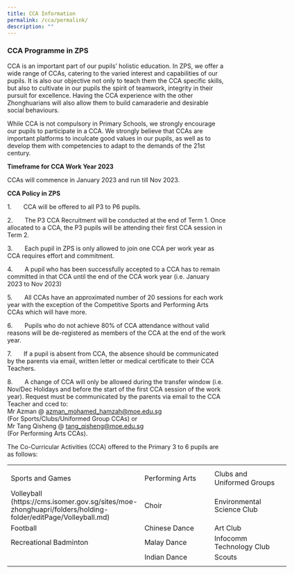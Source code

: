```yaml
---
title: CCA Information
permalink: /cca/permalink/
description: ""
---
```

### **CCA Programme in ZPS**
CCA is an important part of our pupils’ holistic education. In ZPS, we offer a wide range of CCAs, catering to the varied interest and capabilities of our pupils. It is also our objective not only to teach them the CCA specific skills, but also to cultivate in our pupils the spirit of teamwork, integrity in their pursuit for excellence. Having the CCA experience with the other Zhonghuarians will also allow them to build camaraderie and desirable social behaviours.

While CCA is not compulsory in Primary Schools, we strongly encourage our pupils to participate in a CCA. We strongly believe that CCAs are important platforms to inculcate good values in our pupils, as well as to develop them with competencies to adapt to the demands of the 21st century.

**Timeframe for CCA Work Year 2023**

CCAs will commence in January 2023 and run till Nov 2023.

**CCA Policy in ZPS**

1.&nbsp;&nbsp;&nbsp;&nbsp;&nbsp;&nbsp; CCA will be offered to all P3 to P6 pupils.

2.&nbsp;&nbsp;&nbsp;&nbsp;&nbsp;&nbsp; The P3 CCA Recruitment will be conducted at the end of Term 1. Once allocated to a CCA, the P3 pupils will be attending their first CCA session in Term 2.

3.&nbsp;&nbsp;&nbsp;&nbsp;&nbsp;&nbsp; Each pupil in ZPS is only allowed to join one CCA per work year as CCA requires effort and commitment.

4.&nbsp;&nbsp;&nbsp;&nbsp;&nbsp;&nbsp; A pupil who has been successfully accepted to a CCA has to remain committed in that CCA until the end of the CCA work year (i.e. January 2023 to Nov 2023)

5.&nbsp;&nbsp;&nbsp;&nbsp;&nbsp;&nbsp; All CCAs have an approximated number of 20 sessions for each work year with the exception of the Competitive Sports and Performing Arts CCAs which will have more.

6.&nbsp;&nbsp;&nbsp;&nbsp;&nbsp;&nbsp; Pupils who do not achieve 80% of CCA attendance without valid reasons will be de-registered as members of the CCA at the end of the work year.

7.&nbsp;&nbsp;&nbsp;&nbsp;&nbsp;&nbsp; If a pupil is absent from CCA, the absence should be communicated by the parents via email, written letter or medical certificate to their CCA Teachers.

8.&nbsp;&nbsp;&nbsp;&nbsp;&nbsp;&nbsp; A change of CCA will only be allowed during the transfer window (i.e. Nov/Dec Holidays and before the start of the first CCA session of the work year). Request must be communicated by the parents via email to the CCA Teacher and cced to:
<br>Mr Azman @ azman_mohamed_hamzah@moe.edu.sg 
<br>(For Sports/Clubs/Uniformed Group CCAs) or
<br>Mr Tang Qisheng @
tang_qisheng@moe.edu.sg 
<br>(For Performing Arts CCAs).

The Co-Curricular Activities (CCA) offered to the Primary 3 to 6 pupils are as follows:

<table style="border-collapse:
 collapse;width:483pt" width="645" cellspacing="0" cellpadding="0" border="0"><colgroup><col style="mso-width-source:userset;mso-width-alt:7862;
 width:161pt" span="3" width="215"></colgroup><tbody><tr style="mso-height-source:userset;height:6.75pt" height="9"><td style="height:6.75pt;width:161pt" width="215" class="xl63" height="9"></td><td style="width:161pt" width="215" class="xl63"></td><td style="width:161pt" width="215" class="xl63"></td></tr><tr style="height:15.0pt" height="20"><td style="height:15.0pt" class="xl63" height="20">Sports and Games</td><td class="xl63">Performing Arts</td><td class="xl63">Clubs and Uniformed Groups</td></tr><tr style="height:15.0pt;mso-yfti-irow:1" height="20"><td style="height:15.0pt" class="xl63" height="20"><span style="line-height:115%;
  mso-bidi-font-weight:bold">Volleyball
(https://cms.isomer.gov.sg/sites/moe-zhonghuapri/folders/holding-folder/editPage/Volleyball.md)</span></td><td class="xl63"><span style="line-height:115%;mso-bidi-font-weight:bold">Choir</span></td><td class="xl63"><span style="line-height:115%;mso-bidi-font-weight:bold">Environmental Science Club</span></td></tr><tr style="height:15.0pt;mso-yfti-irow:2" height="20"><td style="height:15.0pt" class="xl63" height="20"><span style="line-height:115%;
  mso-bidi-font-weight:bold">Football</span></td><td class="xl63"><span style="line-height:115%;mso-bidi-font-weight:bold">Chinese Dance</span></td><td class="xl63"><span style="line-height:115%;mso-bidi-font-weight:bold">Art Club</span></td></tr><tr style="height:15.0pt;mso-yfti-irow:3" height="20"><td style="height:15.0pt" class="xl63" height="20"><span style="line-height:115%;
  mso-bidi-font-weight:bold">Recreational Badminton</span></td><td class="xl63"><span style="line-height:115%;mso-bidi-font-weight:bold">Malay Dance</span></td><td class="xl63"><span style="line-height:115%;mso-bidi-font-weight:bold">Infocomm Technology Club</span></td></tr><tr style="height:15.0pt;mso-yfti-irow:4;mso-yfti-lastrow:yes" height="20"><td style="height:15.0pt" class="xl63" height="20"></td><td class="xl63"><span style="line-height:115%;mso-bidi-font-weight:bold">Indian Dance</span></td><td class="xl63"><span style="line-height:115%;mso-bidi-font-weight:bold">Scouts</span></td></tr><tr style="mso-height-source:userset;height:6.0pt" height="8"><td style="height:6.0pt" class="xl63" height="8"></td><td class="xl63"></td><td class="xl63"></td></tr></tbody></table>